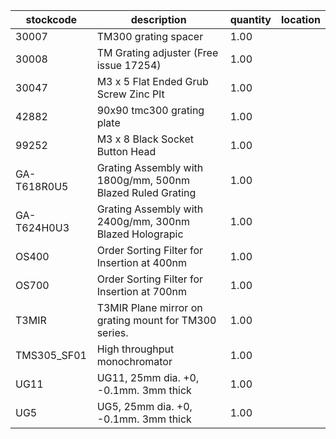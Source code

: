 |stockcode|description|quantity|location|
|---------|-----------|--------|--------|
|30007|TM300 grating spacer|1.00||
|30008|TM Grating adjuster (Free issue 17254)|1.00||
|30047|M3 x 5 Flat Ended Grub Screw Zinc Plt|1.00||
|42882|90x90 tmc300 grating plate|1.00||
|99252|M3 x 8 Black Socket Button Head|1.00||
|GA-T618R0U5|Grating Assembly with 1800g/mm, 500nm Blazed Ruled Grating|1.00||
|GA-T624H0U3|Grating Assembly with 2400g/mm, 300nm Blazed Holograpic|1.00||
|OS400|Order Sorting Filter for Insertion at 400nm|1.00||
|OS700|Order Sorting Filter for Insertion at 700nm|1.00||
|T3MIR|T3MIR Plane mirror on grating mount for TM300 series.|1.00||
|TMS305_SF01|High throughput monochromator|1.00||
|UG11|UG11, 25mm dia. +0, -0.1mm. 3mm thick|1.00||
|UG5|UG5, 25mm dia. +0, -0.1mm. 3mm thick|1.00||
